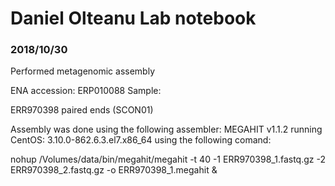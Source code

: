 # Daniel Olteanu Lab notebook
### 2018/10/30
Performed metagenomic assembly

ENA accession: ERP010088 Sample:

ERR970398 paired ends (SCON01)

Assembly was done using the following assembler: MEGAHIT v1.1.2 running CentOS: 3.10.0-862.6.3.el7.x86_64 using the following comand:

nohup /Volumes/data/bin/megahit/megahit -t 40 -1 ERR970398_1.fastq.gz -2 ERR970398_2.fastq.gz -o ERR970398_1.megahit &
